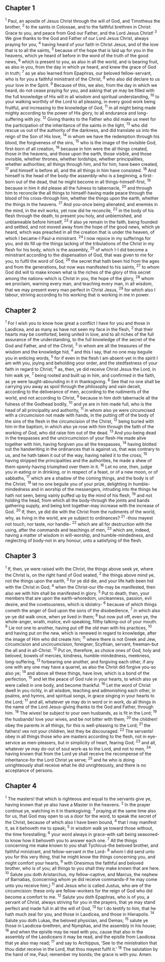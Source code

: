 ## Chapter 1

<sup>1</sup> Paul, an apostle of Jesus Christ through the will of God, and Timotheus the brother,
<sup>2</sup> to the saints in Colossae, and to the faithful brethren in Christ: Grace to you, and peace from God our Father, and the Lord Jesus Christ!
<sup>3</sup> We give thanks to the God and Father of our Lord Jesus Christ, always praying for you,
<sup>4</sup> having heard of your faith in Christ Jesus, and of the love that is to all the saints,
<sup>5</sup> because of the hope that is laid up for you in the heavens, which ye heard of before in the word of the truth of the good news,
<sup>6</sup> which is present to you, as also in all the world, and is bearing fruit, as also in you, from the day in which ye heard, and knew the grace of God in truth;
<sup>7</sup> as ye also learned from Epaphras, our beloved fellow-servant, who is for you a faithful ministrant of the Christ,
<sup>8</sup> who also did declare to us your love in the Spirit.
<sup>9</sup> Because of this, we also, from the day in which we heard, do not cease praying for you, and asking that ye may be filled with the full knowledge of His will in all wisdom and spiritual understanding,
<sup>10</sup> to your walking worthily of the Lord to all pleasing, in every good work being fruitful, and increasing to the knowledge of God,
<sup>11</sup> in all might being made mighty according to the power of His glory, to all endurance and long-suffering with joy.
<sup>12</sup> Giving thanks to the Father who did make us meet for the participation of the inheritance of the saints in the light,
<sup>13</sup> who did rescue us out of the authority of the darkness, and did translate us into the reign of the Son of His love,
<sup>14</sup> in whom we have the redemption through his blood, the forgiveness of the sins,
<sup>15</sup> who is the image of the invisible God, first-born of all creation,
<sup>16</sup> because in him were the all things created, those in the heavens, and those upon the earth, those visible, and those invisible, whether thrones, whether lordships, whether principalities, whether authorities; all things through him, and for him, have been created,
<sup>17</sup> and himself is before all, and the all things in him have consisted.
<sup>18</sup> And himself is the head of the body-the assembly-who is a beginning, a first-born out of the dead, that he might become in all things-himself-first,
<sup>19</sup> because in him it did please all the fulness to tabernacle,
<sup>20</sup> and through him to reconcile the all things to himself-having made peace through the blood of his cross-through him, whether the things upon the earth, whether the things in the heavens.
<sup>21</sup> And you-once being alienated, and enemies in the mind, in the evil works, yet now did he reconcile,
<sup>22</sup> in the body of his flesh through the death, to present you holy, and unblemished, and unblameable before himself,
<sup>23</sup> if also ye remain in the faith, being founded and settled, and not moved away from the hope of the good news, which ye heard, which was preached in all the creation that is under the heaven, of which I became-I Paul-a ministrant.
<sup>24</sup> I now rejoice in my sufferings for you, and do fill up the things lacking of the tribulations of the Christ in my flesh for his body, which is the assembly,
<sup>25</sup> of which I-I did become a ministrant according to the dispensation of God, that was given to me for you, to fulfil the word of God,
<sup>26</sup> the secret that hath been hid from the ages and from the generations, but now was manifested to his saints,
<sup>27</sup> to whom God did will to make known what is the riches of the glory of this secret among the nations-which is Christ in you, the hope of the glory,
<sup>28</sup> whom we proclaim, warning every man, and teaching every man, in all wisdom, that we may present every man perfect in Christ Jesus,
<sup>29</sup> for which also I labour, striving according to his working that is working in me in power.
## Chapter 2

<sup>1</sup> For I wish you to know how great a conflict I have for you and those in Laodicea, and as many as have not seen my face in the flesh,
<sup>2</sup> that their hearts may be comforted, being united in love, and to all riches of the full assurance of the understanding, to the full knowledge of the secret of the God and Father, and of the Christ,
<sup>3</sup> in whom are all the treasures of the wisdom and the knowledge hid,
<sup>4</sup> and this I say, that no one may beguile you in enticing words,
<sup>5</sup> for if even in the flesh I am absent-yet in the spirit I am with you, joying and beholding your order, and the stedfastness of your faith in regard to Christ;
<sup>6</sup> as, then, ye did receive Christ Jesus the Lord, in him walk ye,
<sup>7</sup> being rooted and built up in him, and confirmed in the faith, as ye were taught-abounding in it in thanksgiving.
<sup>8</sup> See that no one shall be carrying you away as spoil through the philosophy and vain deceit, according to the deliverance of men, according to the rudiments of the world, and not according to Christ,
<sup>9</sup> because in him doth tabernacle all the fulness of the Godhead bodily,
<sup>10</sup> and ye are in him made full, who is the head of all principality and authority,
<sup>11</sup> in whom also ye were circumcised with a circumcision not made with hands, in the putting off of the body of the sins of the flesh in the circumcision of the Christ,
<sup>12</sup> being buried with him in the baptism, in which also ye rose with him through the faith of the working of God, who did raise him out of the dead.
<sup>13</sup> And you-being dead in the trespasses and the uncircumcision of your flesh-He made alive together with him, having forgiven you all the trespasses,
<sup>14</sup> having blotted out the handwriting in the ordinances that is against us, that was contrary to us, and he hath taken it out of the way, having nailed it to the cross;
<sup>15</sup> having stripped the principalities and the authorities, he made a shew of them openly-having triumphed over them in it.
<sup>16</sup> Let no one, then, judge you in eating or in drinking, or in respect of a feast, or of a new moon, or of sabbaths,
<sup>17</sup> which are a shadow of the coming things, and the body is of the Christ;
<sup>18</sup> let no one beguile you of your prize, delighting in humble-mindedness and in worship of the messengers, intruding into the things he hath not seen, being vainly puffed up by the mind of his flesh,
<sup>19</sup> and not holding the head, from which all the body-through the joints and bands gathering supply, and being knit together-may increase with the increase of God.
<sup>20</sup> If, then, ye did die with the Christ from the rudiments of the world, why, as living in the world, are ye subject to ordinances?
<sup>21</sup> -thou mayest not touch, nor taste, nor handle-
<sup>22</sup> which are all for destruction with the using, after the commands and teachings of men,
<sup>23</sup> which are, indeed, having a matter of wisdom in will-worship, and humble-mindedness, and neglecting of body-not in any honour, unto a satisfying of the flesh.
## Chapter 3

<sup>1</sup> If, then, ye were raised with the Christ, the things above seek ye, where the Christ is, on the right hand of God seated,
<sup>2</sup> the things above mind ye, not the things upon the earth,
<sup>3</sup> for ye did die, and your life hath been hid with the Christ in God;
<sup>4</sup> when the Christ-our life-may be manifested, then also we with him shall be manifested in glory.
<sup>5</sup> Put to death, then, your members that are upon the earth-whoredom, uncleanness, passion, evil desire, and the covetousness, which is idolatry-
<sup>6</sup> because of which things cometh the anger of God upon the sons of the disobedience,
<sup>7</sup> in which also ye-ye did walk once, when ye lived in them;
<sup>8</sup> but now put off, even ye, the whole-anger, wrath, malice, evil-speaking, filthy talking-out of your mouth.
<sup>9</sup> Lie not one to another, having put off the old man with his practices,
<sup>10</sup> and having put on the new, which is renewed in regard to knowledge, after the image of Him who did create him;
<sup>11</sup> where there is not Greek and Jew, circumcision and uncircumcision, foreigner, Scythian, servant, freeman-but the all and in all-Christ.
<sup>12</sup> Put on, therefore, as choice ones of God, holy and beloved, bowels of mercies, kindness, humble-mindedness, meekness, long-suffering,
<sup>13</sup> forbearing one another, and forgiving each other, if any one with any one may have a quarrel, as also the Christ did forgive you-so also ye;
<sup>14</sup> and above all these things, have love, which is a bond of the perfection,
<sup>15</sup> and let the peace of God rule in your hearts, to which also ye were called in one body, and become thankful.
<sup>16</sup> Let the word of Christ dwell in you richly, in all wisdom, teaching and admonishing each other, in psalms, and hymns, and spiritual songs, in grace singing in your hearts to the Lord;
<sup>17</sup> and all, whatever ye may do in word or in work, do all things in the name of the Lord Jesus-giving thanks to the God and Father, through him.
<sup>18</sup> The wives! be subject to your own husbands, as is fit in the Lord;
<sup>19</sup> the husbands! love your wives, and be not bitter with them;
<sup>20</sup> the children! obey the parents in all things, for this is well-pleasing to the Lord;
<sup>21</sup> the fathers! vex not your children, lest they be discouraged.
<sup>22</sup> The servants! obey in all things those who are masters according to the flesh, not in eye-service as men-pleasers, but in simplicity of heart, fearing God;
<sup>23</sup> and all, whatever ye may do-out of soul work-as to the Lord, and not to men,
<sup>24</sup> having known that from the Lord ye shall receive the recompense of the inheritance-for the Lord Christ ye serve;
<sup>25</sup> and he who is doing unrighteously shall receive what he did unrighteously, and there is no acceptance of persons.
## Chapter 4

<sup>1</sup> The masters! that which is righteous and equal to the servants give ye, having known that ye also have a Master in the heavens.
<sup>2</sup> In the prayer continue ye, watching in it in thanksgiving;
<sup>3</sup> praying at the same time also for us, that God may open to us a door for the word, to speak the secret of the Christ, because of which also I have been bound,
<sup>4</sup> that I may manifest it, as it behoveth me to speak;
<sup>5</sup> in wisdom walk ye toward those without, the time forestalling;
<sup>6</sup> your word always in grace-with salt being seasoned-to know how it behoveth you to answer each one.
<sup>7</sup> All the things concerning me make known to you shall Tychicus-the beloved brother, and faithful ministrant, and fellow-servant in the Lord-
<sup>8</sup> whom I did send unto you for this very thing, that he might know the things concerning you, and might comfort your hearts,
<sup>9</sup> with Onesimus the faithful and beloved brother, who is of you; all things to you shall they make known that are here.
<sup>10</sup> Salute you doth Aristarchus, my fellow-captive, and Marcus, the nephew of Barnabas, (concerning whom ye did receive commands-if he may come unto you receive him,)
<sup>11</sup> and Jesus who is called Justus, who are of the circumcision: these only are fellow-workers for the reign of God who did become a comfort to me.
<sup>12</sup> Salute you doth Epaphras, who is of you, a servant of Christ, always striving for you in the prayers, that ye may stand perfect and made full in all the will of God,
<sup>13</sup> for I do testify to him, that he hath much zeal for you, and those in Laodicea, and those in Hierapolis.
<sup>14</sup> Salute you doth Lukas, the beloved physician, and Demas;
<sup>15</sup> salute ye those in Laodicea-brethren, and Nymphas, and the assembly in his house;
<sup>16</sup> and when the epistle may be read with you, cause that also in the assembly of the Laodiceans it may be read, and the epistle from Laodicea that ye also may read;
<sup>17</sup> and say to Archippus, ‘See to the ministration that thou didst receive in the Lord, that thou mayest fulfil it.’
<sup>18</sup> The salutation by the hand of me, Paul; remember my bonds; the grace is with you. Amen.